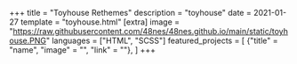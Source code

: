 +++
title = "Toyhouse Rethemes"
description = "toyhouse"
date = 2021-01-27
template = "toyhouse.html"
[extra]
image = "https://raw.githubusercontent.com/48nes/48nes.github.io/main/static/toyhouse.PNG"
languages = ["HTML", "SCSS"]
featured_projects = [
    {"title" = "name", "image" = "", "link" = ""},
]
+++



